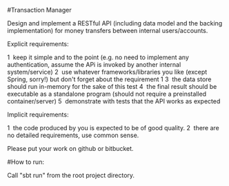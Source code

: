 #Transaction Manager
 
Design and implement a RESTful API (including data model and the backing implementation) for money
transfers between internal users/accounts.
 
Explicit requirements:
 
1 ­ keep it simple and to the point (e.g. no need to implement any authentication, assume the APi is invoked
by another internal system/service)
2 ­ use whatever frameworks/libraries you like (except Spring, sorry!) but don't forget about the requirement 1
3 ­ the data store should run in­-memory for the sake of this test
4 ­ the final result should be executable as a standalone program (should not require a pre­installed
container/server)
5 ­ demonstrate with tests that the API works as expected
 
Implicit requirements:
 
1 ­ the code produced by you is expected to be of good quality.
2 ­ there are no detailed requirements, use common sense.
 
Please put your work on github or bitbucket.

#How to run:

Call "sbt run" from the root project directory.